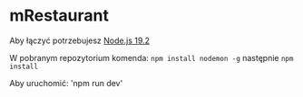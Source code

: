 # mRestaurant
Aby łączyć potrzebujesz [Node.js 19.2](https://nodejs.org/en/)

W pobranym repozytorium komenda:
`npm install nodemon -g`
następnie
`npm install`

Aby uruchomić:
'npm run dev'
